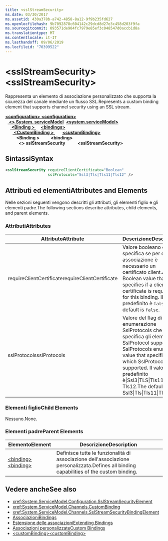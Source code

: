 ```yaml
---
title: <sslStreamSecurity>
ms.date: 03/30/2017
ms.assetid: 430a378b-a742-4858-8a12-9f9b235fd627
ms.openlocfilehash: 9b7092878c604142c29dcd8d27e3c458d203f9fa
ms.sourcegitcommit: 093571de904fc7979e85ef3c048547d0accb1d8a
ms.translationtype: MT
ms.contentlocale: it-IT
ms.lasthandoff: 09/06/2019
ms.locfileid: "70399522"
---
```

# <a name="sslstreamsecurity"></a><span data-ttu-id="7ae55-101">\<sslStreamSecurity></span><span class="sxs-lookup"><span data-stu-id="7ae55-101">\<sslStreamSecurity></span></span>
<span data-ttu-id="7ae55-102">Rappresenta un elemento di associazione personalizzato che supporta la sicurezza del canale mediante un flusso SSL.</span><span class="sxs-lookup"><span data-stu-id="7ae55-102">Represents a custom binding element that supports channel security using an SSL stream.</span></span>  
  
<span data-ttu-id="7ae55-103">[ **\<configuration>** ](../configuration-element.md)</span><span class="sxs-lookup"><span data-stu-id="7ae55-103">[**\<configuration>**](../configuration-element.md)</span></span>\
<span data-ttu-id="7ae55-104">&nbsp;&nbsp;[ **\<> System. serviceModel**](system-servicemodel.md)</span><span class="sxs-lookup"><span data-stu-id="7ae55-104">&nbsp;&nbsp;[**\<system.serviceModel>**](system-servicemodel.md)</span></span>\
<span data-ttu-id="7ae55-105">&nbsp;&nbsp;&nbsp;&nbsp;[ **\<Binding >** ](bindings.md)</span><span class="sxs-lookup"><span data-stu-id="7ae55-105">&nbsp;&nbsp;&nbsp;&nbsp;[**\<bindings>**](bindings.md)</span></span>\
<span data-ttu-id="7ae55-106">&nbsp;&nbsp;&nbsp;&nbsp;&nbsp;&nbsp;[ **\<CustomBinding >** ](custombinding.md)</span><span class="sxs-lookup"><span data-stu-id="7ae55-106">&nbsp;&nbsp;&nbsp;&nbsp;&nbsp;&nbsp;[**\<customBinding>**](custombinding.md)</span></span>\
<span data-ttu-id="7ae55-107">&nbsp;&nbsp;&nbsp;&nbsp;&nbsp;&nbsp;&nbsp;&nbsp; **\<Binding >** </span><span class="sxs-lookup"><span data-stu-id="7ae55-107">&nbsp;&nbsp;&nbsp;&nbsp;&nbsp;&nbsp;&nbsp;&nbsp;**\<binding>**</span></span>\
<span data-ttu-id="7ae55-108">&nbsp;&nbsp;&nbsp;&nbsp;&nbsp;&nbsp;&nbsp;&nbsp;&nbsp;&nbsp; **\<> sslStreamSecurity**</span><span class="sxs-lookup"><span data-stu-id="7ae55-108">&nbsp;&nbsp;&nbsp;&nbsp;&nbsp;&nbsp;&nbsp;&nbsp;&nbsp;&nbsp;**\<sslStreamSecurity>**</span></span>  
  
## <a name="syntax"></a><span data-ttu-id="7ae55-109">Sintassi</span><span class="sxs-lookup"><span data-stu-id="7ae55-109">Syntax</span></span>  
  
```xml  
<sslStreamSecurity requireClientCertificate="Boolean"
                   sslProtocols="Ssl3|Tls|Tls11|Tls12" />
```  
  
## <a name="attributes-and-elements"></a><span data-ttu-id="7ae55-110">Attributi ed elementi</span><span class="sxs-lookup"><span data-stu-id="7ae55-110">Attributes and Elements</span></span>  
 <span data-ttu-id="7ae55-111">Nelle sezioni seguenti vengono descritti gli attributi, gli elementi figlio e gli elementi padre.</span><span class="sxs-lookup"><span data-stu-id="7ae55-111">The following sections describe attributes, child elements, and parent elements.</span></span>  
  
### <a name="attributes"></a><span data-ttu-id="7ae55-112">Attributi</span><span class="sxs-lookup"><span data-stu-id="7ae55-112">Attributes</span></span>  
  
|<span data-ttu-id="7ae55-113">Attributo</span><span class="sxs-lookup"><span data-stu-id="7ae55-113">Attribute</span></span>|<span data-ttu-id="7ae55-114">Descrizione</span><span class="sxs-lookup"><span data-stu-id="7ae55-114">Description</span></span>|  
|---------------|-----------------|  
|<span data-ttu-id="7ae55-115">requireClientCertificate</span><span class="sxs-lookup"><span data-stu-id="7ae55-115">requireClientCertificate</span></span>|<span data-ttu-id="7ae55-116">Valore booleano che specifica se per questa associazione è necessario un certificato client.</span><span class="sxs-lookup"><span data-stu-id="7ae55-116">A Boolean value that specifies if a client certificate is required for this binding.</span></span> <span data-ttu-id="7ae55-117">Il valore predefinito è `false`.</span><span class="sxs-lookup"><span data-stu-id="7ae55-117">The default is `false`.</span></span>|  
|<span data-ttu-id="7ae55-118">sslProtocols</span><span class="sxs-lookup"><span data-stu-id="7ae55-118">sslProtocols</span></span>|<span data-ttu-id="7ae55-119">Valore del flag di enumerazione SslProtocols che specifica gli elementi SslProtocol supportati.</span><span class="sxs-lookup"><span data-stu-id="7ae55-119">A SslProtocols enum flag value that specifies which SslProtocols are supported.</span></span> <span data-ttu-id="7ae55-120">Il valore predefinito è&#124;Ssl3&#124;TLS&#124;Tls11 Tls12.</span><span class="sxs-lookup"><span data-stu-id="7ae55-120">The default is Ssl3&#124;Tls&#124;Tls11&#124;Tls12.</span></span>|  
  
### <a name="child-elements"></a><span data-ttu-id="7ae55-121">Elementi figlio</span><span class="sxs-lookup"><span data-stu-id="7ae55-121">Child Elements</span></span>  
 <span data-ttu-id="7ae55-122">Nessuno.</span><span class="sxs-lookup"><span data-stu-id="7ae55-122">None.</span></span>  
  
### <a name="parent-elements"></a><span data-ttu-id="7ae55-123">Elementi padre</span><span class="sxs-lookup"><span data-stu-id="7ae55-123">Parent Elements</span></span>  
  
|<span data-ttu-id="7ae55-124">Elemento</span><span class="sxs-lookup"><span data-stu-id="7ae55-124">Element</span></span>|<span data-ttu-id="7ae55-125">Descrizione</span><span class="sxs-lookup"><span data-stu-id="7ae55-125">Description</span></span>|  
|-------------|-----------------|  
|[<span data-ttu-id="7ae55-126">\<binding></span><span class="sxs-lookup"><span data-stu-id="7ae55-126">\<binding></span></span>](../../../misc/binding.md)|<span data-ttu-id="7ae55-127">Definisce tutte le funzionalità di associazione dell'associazione personalizzata.</span><span class="sxs-lookup"><span data-stu-id="7ae55-127">Defines all binding capabilities of the custom binding.</span></span>|  
  
## <a name="see-also"></a><span data-ttu-id="7ae55-128">Vedere anche</span><span class="sxs-lookup"><span data-stu-id="7ae55-128">See also</span></span>

- <xref:System.ServiceModel.Configuration.SslStreamSecurityElement>
- <xref:System.ServiceModel.Channels.CustomBinding>
- <xref:System.ServiceModel.Channels.SslStreamSecurityBindingElement>
- [<span data-ttu-id="7ae55-129">Associazioni</span><span class="sxs-lookup"><span data-stu-id="7ae55-129">Bindings</span></span>](../../../wcf/bindings.md)
- [<span data-ttu-id="7ae55-130">Estensione delle associazioni</span><span class="sxs-lookup"><span data-stu-id="7ae55-130">Extending Bindings</span></span>](../../../wcf/extending/extending-bindings.md)
- [<span data-ttu-id="7ae55-131">Associazioni personalizzate</span><span class="sxs-lookup"><span data-stu-id="7ae55-131">Custom Bindings</span></span>](../../../wcf/extending/custom-bindings.md)
- [<span data-ttu-id="7ae55-132">\<customBinding></span><span class="sxs-lookup"><span data-stu-id="7ae55-132">\<customBinding></span></span>](custombinding.md)
